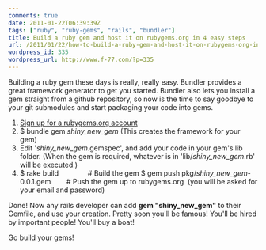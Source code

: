 ```yaml
---
comments: true
date: 2011-01-22T06:39:39Z
tags: ["ruby", "ruby-gems", "rails", "bundler"]
title: Build a ruby gem and host it on rubygems.org in 4 easy steps
url: /2011/01/22/how-to-build-a-ruby-gem-and-host-it-on-rubygems-org-in-4-easy-steps/
wordpress_id: 335
wordpress_url: http://www.f-77.com/?p=335
---
```


Building a ruby gem these days is really, really easy. Bundler provides a great framework generator to get you started. Bundler also lets you install a gem straight from a github repository, so now is the time to say goodbye to your git submodules and start packaging your code into gems.

<ol>
	<li><a href="https://rubygems.org/users/new">Sign up for a rubygems.org account</a></li>
	<li>$ bundle gem <em>shiny_new_gem</em>
(This creates the framework for your gem)</li>
	<li>Edit '<em>shiny_new_gem</em>.gemspec', and add your code in your gem's lib folder.
(When the gem is required, whatever is in 'lib/<em>shiny_new_gem</em>.rb' will be executed.)</li>
	<li>$ rake build               # Build the gem
$ gem push pkg/<em>shiny_new_gem</em>-0.0.1.gem        # Push the gem up to rubygems.org  (you will be asked for your email and password)</li>
</ol>
Done! Now any rails developer can add <strong>gem "shiny_new_gem"</strong> to their Gemfile, and use your creation. Pretty soon you'll be famous! You'll be hired by important people! You'll buy a boat!

Go build your gems!
